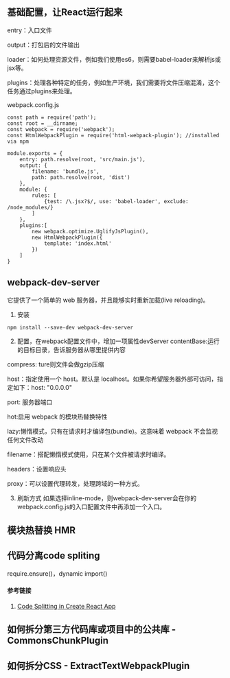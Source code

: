 ## 基础配置，让React运行起来
entry：入口文件

output：打包后的文件输出

loader：如何处理资源文件，例如我们使用es6，则需要babel-loader来解析js或jsx等。

plugins：处理各种特定的任务，例如生产环境，我们需要将文件压缩混淆，这个任务通过plugins来处理。

webpack.config.js

```
const path = require('path');
const root = __dirname;
const webpack = require('webpack');
const HtmlWebpackPlugin = require('html-webpack-plugin'); //installed via npm

module.exports = {
    entry: path.resolve(root, 'src/main.js'),
    output: {
        filename: 'bundle.js',
        path: path.resolve(root, 'dist')
    },
    module: {
        rules: [
            {test: /\.jsx?$/, use: 'babel-loader', exclude: /node_modules/}
        ]
    },
    plugins:[
        new webpack.optimize.UglifyJsPlugin(),
        new HtmlWebpackPlugin({
            template: 'index.html'
        })
    ]
}
```
## webpack-dev-server
它提供了一个简单的 web 服务器，并且能够实时重新加载(live reloading)。
1. 安装
```
npm install --save-dev webpack-dev-server
```
2. 配置，在webpack配置文件中，增加一项属性devServer
contentBase:运行的目标目录，告诉服务器从哪里提供内容

compress: ture则文件会做gzip压缩

host：指定使用一个 host。默认是 localhost。如果你希望服务器外部可访问，指定如下：host: "0.0.0.0"

port: 服务器端口

hot:启用 webpack 的模块热替换特性

lazy:懒惰模式，只有在请求时才编译包(bundle)。这意味着 webpack 不会监视任何文件改动

filename：搭配懒惰模式使用，只在某个文件被请求时编译。

headers：设置响应头

proxy：可以设置代理转发，处理跨域的一种方式。

3. 刷新方式
如果选择inline-mode，则webpack-dev-server会在你的webpack.config.js的入口配置文件中再添加一个入口。

## 模块热替换 HMR


## 代码分离code spliting
require.ensure()，dynamic import()
#### 参考链接
1. [Code Splitting in Create React App](https://serverless-stack.com/chapters/code-splitting-in-create-react-app.html)
## 如何拆分第三方代码库或项目中的公共库 - CommonsChunkPlugin
## 如何拆分CSS - ExtractTextWebpackPlugin

